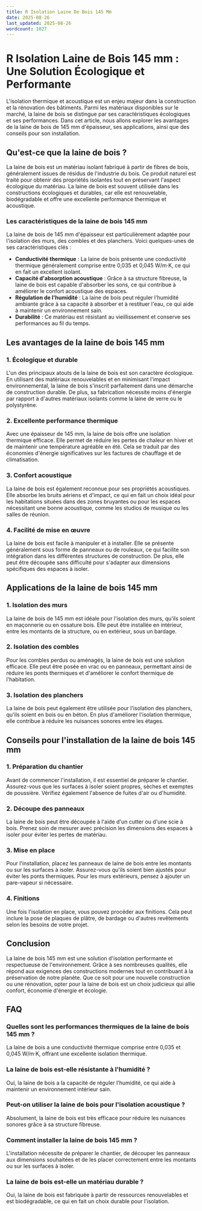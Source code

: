 ```yaml
---
title: R Isolation Laine De Bois 145 Mm
date: 2025-08-26
last_updated: 2025-08-26
wordcount: 1027
---
```


# R Isolation Laine de Bois 145 mm : Une Solution Écologique et Performante

L'isolation thermique et acoustique est un enjeu majeur dans la construction et la rénovation des bâtiments. Parmi les matériaux disponibles sur le marché, la laine de bois se distingue par ses caractéristiques écologiques et ses performances. Dans cet article, nous allons explorer les avantages de la laine de bois de 145 mm d'épaisseur, ses applications, ainsi que des conseils pour son installation.

## Qu'est-ce que la laine de bois ?

La laine de bois est un matériau isolant fabriqué à partir de fibres de bois, généralement issues de résidus de l'industrie du bois. Ce produit naturel est traité pour obtenir des propriétés isolantes tout en préservant l'aspect écologique du matériau. La laine de bois est souvent utilisée dans les constructions écologiques et durables, car elle est renouvelable, biodégradable et offre une excellente performance thermique et acoustique.

### Les caractéristiques de la laine de bois 145 mm

La laine de bois de 145 mm d'épaisseur est particulièrement adaptée pour l'isolation des murs, des combles et des planchers. Voici quelques-unes de ses caractéristiques clés :

- **Conductivité thermique** : La laine de bois présente une conductivité thermique généralement comprise entre 0,035 et 0,045 W/m·K, ce qui en fait un excellent isolant.
- **Capacité d'absorption acoustique** : Grâce à sa structure fibreuse, la laine de bois est capable d'absorber les sons, ce qui contribue à améliorer le confort acoustique des espaces.
- **Régulation de l'humidité** : La laine de bois peut réguler l'humidité ambiante grâce à sa capacité à absorber et à restituer l'eau, ce qui aide à maintenir un environnement sain.
- **Durabilité** : Ce matériau est résistant au vieillissement et conserve ses performances au fil du temps.

## Les avantages de la laine de bois 145 mm

### 1. Écologique et durable

L'un des principaux atouts de la laine de bois est son caractère écologique. En utilisant des matériaux renouvelables et en minimisant l'impact environnemental, la laine de bois s'inscrit parfaitement dans une démarche de construction durable. De plus, sa fabrication nécessite moins d'énergie par rapport à d'autres matériaux isolants comme la laine de verre ou le polystyrène.

### 2. Excellente performance thermique

Avec une épaisseur de 145 mm, la laine de bois offre une isolation thermique efficace. Elle permet de réduire les pertes de chaleur en hiver et de maintenir une température agréable en été. Cela se traduit par des économies d'énergie significatives sur les factures de chauffage et de climatisation.

### 3. Confort acoustique

La laine de bois est également reconnue pour ses propriétés acoustiques. Elle absorbe les bruits aériens et d'impact, ce qui en fait un choix idéal pour les habitations situées dans des zones bruyantes ou pour les espaces nécessitant une bonne acoustique, comme les studios de musique ou les salles de réunion.

### 4. Facilité de mise en œuvre

La laine de bois est facile à manipuler et à installer. Elle se présente généralement sous forme de panneaux ou de rouleaux, ce qui facilite son intégration dans les différentes structures de construction. De plus, elle peut être découpée sans difficulté pour s'adapter aux dimensions spécifiques des espaces à isoler.

## Applications de la laine de bois 145 mm

### 1. Isolation des murs

La laine de bois de 145 mm est idéale pour l'isolation des murs, qu'ils soient en maçonnerie ou en ossature bois. Elle peut être installée en intérieur, entre les montants de la structure, ou en extérieur, sous un bardage.

### 2. Isolation des combles

Pour les combles perdus ou aménagés, la laine de bois est une solution efficace. Elle peut être posée en vrac ou en panneaux, permettant ainsi de réduire les ponts thermiques et d'améliorer le confort thermique de l'habitation.

### 3. Isolation des planchers

La laine de bois peut également être utilisée pour l'isolation des planchers, qu'ils soient en bois ou en béton. En plus d'améliorer l'isolation thermique, elle contribue à réduire les nuisances sonores entre les étages.

## Conseils pour l'installation de la laine de bois 145 mm

### 1. Préparation du chantier

Avant de commencer l'installation, il est essentiel de préparer le chantier. Assurez-vous que les surfaces à isoler soient propres, sèches et exemptes de poussière. Vérifiez également l'absence de fuites d'air ou d'humidité.

### 2. Découpe des panneaux

La laine de bois peut être découpée à l'aide d'un cutter ou d'une scie à bois. Prenez soin de mesurer avec précision les dimensions des espaces à isoler pour éviter les pertes de matériau.

### 3. Mise en place

Pour l'installation, placez les panneaux de laine de bois entre les montants ou sur les surfaces à isoler. Assurez-vous qu'ils soient bien ajustés pour éviter les ponts thermiques. Pour les murs extérieurs, pensez à ajouter un pare-vapeur si nécessaire.

### 4. Finitions

Une fois l'isolation en place, vous pouvez procéder aux finitions. Cela peut inclure la pose de plaques de plâtre, de bardage ou d'autres revêtements selon les besoins de votre projet.

## Conclusion

La laine de bois 145 mm est une solution d'isolation performante et respectueuse de l'environnement. Grâce à ses nombreuses qualités, elle répond aux exigences des constructions modernes tout en contribuant à la préservation de notre planète. Que ce soit pour une nouvelle construction ou une rénovation, opter pour la laine de bois est un choix judicieux qui allie confort, économie d'énergie et écologie.

## FAQ

### Quelles sont les performances thermiques de la laine de bois 145 mm ?

La laine de bois a une conductivité thermique comprise entre 0,035 et 0,045 W/m·K, offrant une excellente isolation thermique.

### La laine de bois est-elle résistante à l'humidité ?

Oui, la laine de bois a la capacité de réguler l'humidité, ce qui aide à maintenir un environnement intérieur sain.

### Peut-on utiliser la laine de bois pour l'isolation acoustique ?

Absolument, la laine de bois est très efficace pour réduire les nuisances sonores grâce à sa structure fibreuse.

### Comment installer la laine de bois 145 mm ?

L'installation nécessite de préparer le chantier, de découper les panneaux aux dimensions souhaitées et de les placer correctement entre les montants ou sur les surfaces à isoler.

### La laine de bois est-elle un matériau durable ?

Oui, la laine de bois est fabriquée à partir de ressources renouvelables et est biodégradable, ce qui en fait un choix durable pour l'isolation.